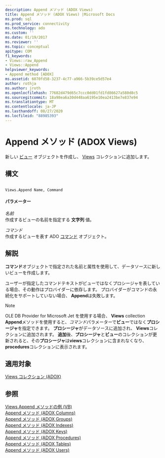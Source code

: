 ```yaml
---
description: Append メソッド (ADOX Views)
title: Append メソッド (ADOX Views) |Microsoft Docs
ms.prod: sql
ms.prod_service: connectivity
ms.technology: ado
ms.custom: ''
ms.date: 01/19/2017
ms.reviewer: ''
ms.topic: conceptual
apitype: COM
f1_keywords:
- Views::raw_Append
- Views::Append
helpviewer_keywords:
- Append method [ADOX]
ms.assetid: 6070fd58-3237-4c77-a966-5b39ce5d57e4
author: rothja
ms.author: jroth
ms.openlocfilehash: 77682d479d65c7ccc0dd01fd1fd86627a580d8c5
ms.sourcegitcommit: 18a98ea6a30d448aa6195e10ea2413be7e837e94
ms.translationtype: MT
ms.contentlocale: ja-JP
ms.lasthandoff: 08/27/2020
ms.locfileid: "88985393"
---
```

# <a name="append-method-adox-views"></a>Append メソッド (ADOX Views)
新しい [ビュー](./view-object-adox.md) オブジェクトを作成し、 [Views](./views-collection-adox.md) コレクションに追加します。  
  
## <a name="syntax"></a>構文  
  
```  
  
Views.Append Name, Command  
```  
  
#### <a name="parameters"></a>パラメーター  
 *名前*  
 作成するビューの名前を指定する **文字列** 値。  
  
 *コマンド*  
 作成するビューを表す ADO [コマンド](../ado-api/command-object-ado.md) オブジェクト。  
  
## <a name="remarks"></a>解説  
 **コマンド**オブジェクトで指定された名前と属性を使用して、データソースに新しいビューを作成します。  
  
 ユーザーが指定したコマンドテキストがビューではなくプロシージャを表している場合、その動作はプロバイダーに依存します。 プロバイダーがコマンドの永続化をサポートしていない場合、 **Append**は失敗します。  
  
> [!NOTE]
>  OLE DB Provider for Microsoft Jet を使用する場合、 **Views** collection **Append**メソッドを使用すると、*コマンド*パラメーターで**ビュー**ではなく**プロシージャ**を指定できます。 **プロシージャ**がデータソースに追加され、 **Views**コレクションに追加されます。 **追加**後、**プロシージャ**と**ビュー**のコレクションが更新されると、その**プロシージャ**は**views**コレクションに含まれなくなり、 **procedures**コレクションに表示されます。  
  
## <a name="applies-to"></a>適用対象  
 [Views コレクション (ADOX)](./views-collection-adox.md)  
  
## <a name="see-also"></a>参照  
 [Views Append メソッドの例 (VB)](./views-append-method-example-vb.md)   
 [Append メソッド (ADOX Columns)](./append-method-adox-columns.md)   
 [Append メソッド (ADOX Groups)](./append-method-adox-groups.md)   
 [Append メソッド (ADOX Indexes)](./append-method-adox-indexes.md)   
 [Append メソッド (ADOX Keys)](./append-method-adox-keys.md)   
 [Append メソッド (ADOX Procedures)](./append-method-adox-procedures.md)   
 [Append メソッド (ADOX Tables)](./append-method-adox-tables.md)   
 [Append メソッド (ADOX Users)](./append-method-adox-users.md)